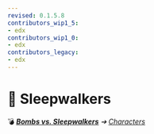 ```yaml
---
revised: 0.1.5.8
contributors_wip1_5:
- edx
contributors_wip1_0:
- edx
contributors_legacy:
- edx
---
```


# 📁 Sleepwalkers

💣 ***[Bombs vs. Sleepwalkers](/README.md)** ➔ [Characters](/characters/readme.md)*
